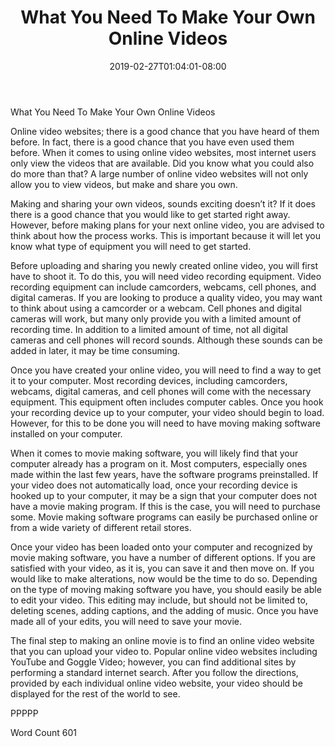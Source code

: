 ﻿---
title: "What You Need To Make Your Own Online Videos"
date: 2019-02-27T01:04:01-08:00
description: "Video Sites Tips for Web Success"
featured_image: "/images/Video Sites.jpg"
tags: ["Video Sites"]
---

What You Need To Make Your Own Online Videos

Online video websites; there is a good chance that you have heard of them before. In fact, there is a good chance that you have even used them before. When it comes to using online video websites, most internet users only view the videos that are available. Did you know what you could also do more than that?  A large number of online video websites will not only allow you to view videos, but make and share you own.

Making and sharing your own videos, sounds exciting doesn’t it?  If it does there is a good chance that you would like to get started right away.  However, before making plans for your next online video, you are advised to think about how the process works. This is important because it will let you know what type of equipment you will need to get started.

Before uploading and sharing you newly created online video, you will first have to shoot it.  To do this, you will need video recording equipment.  Video recording equipment can include camcorders, webcams, cell phones, and digital cameras.  If you are looking to produce a quality video, you may want to think about using a camcorder or a webcam. Cell phones and digital cameras will work, but many only provide you with a limited amount of recording time. In addition to a limited amount of time, not all digital cameras and cell phones will record sounds.  Although these sounds can be added in later, it may be time consuming.

Once you have created your online video, you will need to find a way to get it to your computer.  Most recording devices, including camcorders, webcams, digital cameras, and cell phones will come with the necessary equipment. This equipment often includes computer cables. Once you hook your recording device up to your computer, your video should begin to load.  However, for this to be done you will need to have moving making software installed on your computer.

When it comes to movie making software, you will likely find that your computer already has a program on it.  Most computers, especially ones made within the last few years, have the software programs preinstalled.  If your video does not automatically load, once your recording device is hooked up to your computer, it may be a sign that your computer does not have a movie making program. If this is the case, you will need to purchase some. Movie making software programs can easily be purchased online or from a wide variety of different retail stores.

Once your video has been loaded onto your computer and recognized by movie making software, you have a number of different options. If you are satisfied with your video, as it is, you can save it and then move on.  If you would like to make alterations, now would be the time to do so. Depending on the type of moving making software you have, you should easily be able to edit your video.  This editing may include, but should not be limited to, deleting scenes, adding captions, and the adding of music.  Once you have made all of your edits, you will need to save your movie.  

The final step to making an online movie is to find an online video website that you can upload your video to.  Popular online video websites including YouTube and Goggle Video; however, you can find additional sites by performing a standard internet search.  After you follow the directions, provided by each individual online video website, your video should be displayed for the rest of the world to see.

PPPPP

Word Count 601

